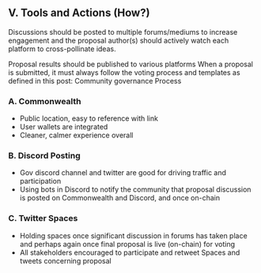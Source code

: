 ## V. Tools and Actions (How?)
Discussions should be posted to multiple forums/mediums to increase engagement and the proposal author(s) should actively watch each platform to cross-pollinate ideas.

Proposal results should be published to various platforms
When a proposal is submitted, it must always follow the voting process and templates as defined in this post: Community governance Process

### A. Commonwealth
* Public location, easy to reference with link
* User wallets are integrated
* Cleaner, calmer experience overall

### B. Discord Posting
* Gov discord channel and twitter are good for driving traffic and participation
* Using bots in Discord to notify the community that proposal discussion is posted on Commonwealth and Discord, and once on-chain

### C. Twitter Spaces 
* Holding spaces once significant discussion in forums has taken place and perhaps again once final proposal is live (on-chain) for voting
* All stakeholders encouraged to participate and retweet Spaces and tweets concerning proposal
